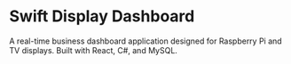# Swift Display Dashboard

A real-time business dashboard application designed for Raspberry Pi and TV displays. Built with React, C#, and MySQL.

